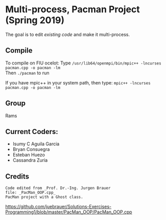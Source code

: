  Multi-process, Pacman Project (Spring 2019)
======================================
 
 The goal is to edit _existing code_ and make it multi-process.
## **Compile**
To compile on FIU ocelot:
Type `/usr/lib64/openmpi/bin/mpic++ -lncurses pacman.cpp -o pacman -lm`  
Then `./pacman` to run  
  
If you have mpic++ in your system path, then type:
`mpic++ -lncurses pacman.cpp -o pacman -lm`

## **Group**

 Rams
 
## **Current Coders:**
 * Isumy C Aguila Garcia
 * Bryan Consuegra
 * Esteban Huezo
 * Cassandra Zuria
## Credits
 ```
 Code edited from _Prof. Dr.-Ing. Jurgen Brauer
 file: _PacMan_OOP.cpp_
 PacMan project with a Ghost class.
 ```
 https://github.com/juebrauer/Solutions-Exercises-Programming1/blob/master/PacMan_OOP/PacMan_OOP.cpp

